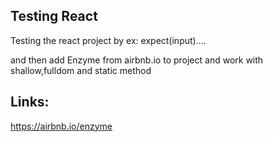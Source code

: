 ## Testing React

Testing the react project by
ex: expect(input)....

and then add Enzyme from airbnb.io to project
and work with shallow,fulldom and static method

## Links:
https://airbnb.io/enzyme

